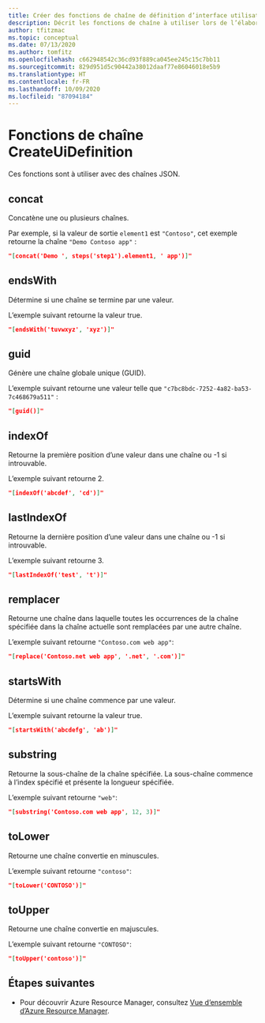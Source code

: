 ```yaml
---
title: Créer des fonctions de chaîne de définition d’interface utilisateur
description: Décrit les fonctions de chaîne à utiliser lors de l’élaboration de définitions d’interface utilisateur pour Applications managées Azure
author: tfitzmac
ms.topic: conceptual
ms.date: 07/13/2020
ms.author: tomfitz
ms.openlocfilehash: c662948542c36cd93f889ca045ee245c15c7bb11
ms.sourcegitcommit: 829d951d5c90442a38012daaf77e86046018e5b9
ms.translationtype: HT
ms.contentlocale: fr-FR
ms.lasthandoff: 10/09/2020
ms.locfileid: "87094184"
---
```

# <a name="createuidefinition-string-functions"></a>Fonctions de chaîne CreateUiDefinition

Ces fonctions sont à utiliser avec des chaînes JSON.

## <a name="concat"></a>concat

Concatène une ou plusieurs chaînes.

Par exemple, si la valeur de sortie `element1` est `"Contoso"`, cet exemple retourne la chaîne `"Demo Contoso app"` :

```json
"[concat('Demo ', steps('step1').element1, ' app')]"
```

## <a name="endswith"></a>endsWith

Détermine si une chaîne se termine par une valeur.

L’exemple suivant retourne la valeur true.

```json
"[endsWith('tuvwxyz', 'xyz')]"
```

## <a name="guid"></a>guid

Génère une chaîne globale unique (GUID).

L’exemple suivant retourne une valeur telle que `"c7bc8bdc-7252-4a82-ba53-7c468679a511"` :

```json
"[guid()]"
```

## <a name="indexof"></a>indexOf

Retourne la première position d’une valeur dans une chaîne ou -1 si introuvable.

L’exemple suivant retourne 2.

```json
"[indexOf('abcdef', 'cd')]"
```

## <a name="lastindexof"></a>lastIndexOf

Retourne la dernière position d’une valeur dans une chaîne ou -1 si introuvable.

L’exemple suivant retourne 3.

```json
"[lastIndexOf('test', 't')]"
```

## <a name="replace"></a>remplacer

Retourne une chaîne dans laquelle toutes les occurrences de la chaîne spécifiée dans la chaîne actuelle sont remplacées par une autre chaîne.

L’exemple suivant retourne `"Contoso.com web app"`:

```json
"[replace('Contoso.net web app', '.net', '.com')]"
```

## <a name="startswith"></a>startsWith

Détermine si une chaîne commence par une valeur.

L’exemple suivant retourne la valeur true.

```json
"[startsWith('abcdefg', 'ab')]"
```

## <a name="substring"></a>substring

Retourne la sous-chaîne de la chaîne spécifiée. La sous-chaîne commence à l’index spécifié et présente la longueur spécifiée.

L’exemple suivant retourne `"web"`:

```json
"[substring('Contoso.com web app', 12, 3)]"
```

## <a name="tolower"></a>toLower

Retourne une chaîne convertie en minuscules.

L’exemple suivant retourne `"contoso"`:

```json
"[toLower('CONTOSO')]"
```

## <a name="toupper"></a>toUpper

Retourne une chaîne convertie en majuscules.

L’exemple suivant retourne `"CONTOSO"`:

```json
"[toUpper('contoso')]"
```

## <a name="next-steps"></a>Étapes suivantes

* Pour découvrir Azure Resource Manager, consultez [Vue d’ensemble d’Azure Resource Manager](../management/overview.md).

